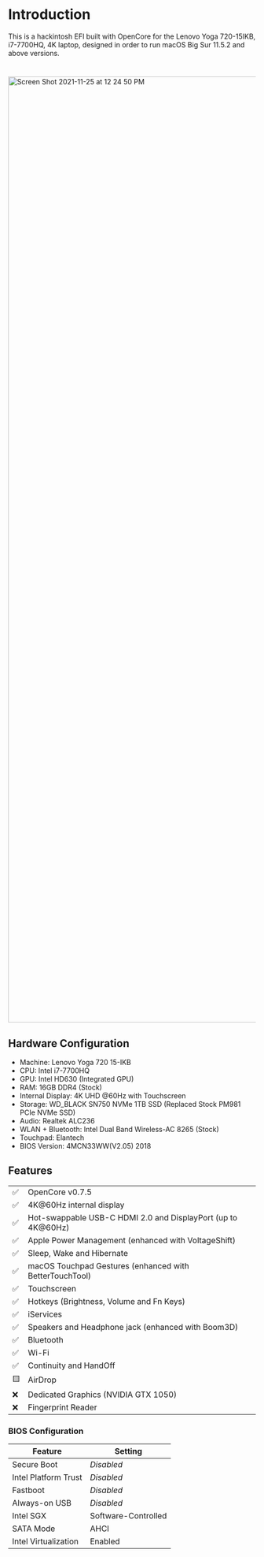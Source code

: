 # Introduction
This is a hackintosh EFI built with OpenCore for the Lenovo Yoga 720-15IKB, i7-7700HQ, 4K laptop, designed in order to run macOS Big Sur 11.5.2 and above versions.
#
<img width="1920" alt="Screen Shot 2021-11-25 at 12 24 50 PM" src="https://user-images.githubusercontent.com/47384524/143482754-b3e5c08f-8826-4286-94fb-a81e5b2f0211.png">

## Hardware Configuration
- Machine: Lenovo Yoga 720 15-IKB
- CPU: Intel i7-7700HQ
- GPU: Intel HD630 (Integrated GPU)
- RAM: 16GB DDR4 (Stock)
- Internal Display: 4K UHD @60Hz with Touchscreen
- Storage: WD_BLACK SN750 NVMe 1TB SSD (Replaced Stock PM981 PCIe NVMe SSD)
- Audio: Realtek ALC236
- WLAN + Bluetooth: Intel Dual Band Wireless-AC 8265 (Stock)
- Touchpad: Elantech
- BIOS Version: 4MCN33WW(V2.05) 2018

## Features
|  |  |
| ---| --- |
| ✅ | OpenCore v0.7.5 |
| ✅ | 4K@60Hz internal display |
| ✅ | Hot-swappable USB-C HDMI 2.0 and DisplayPort (up to 4K@60Hz) |
| ✅ | Apple Power Management (enhanced with VoltageShift) |
| ✅ | Sleep, Wake and Hibernate |
| ✅ | macOS Touchpad Gestures (enhanced with BetterTouchTool) |
| ✅ | Touchscreen |
| ✅ | Hotkeys (Brightness, Volume and Fn Keys) |
| ✅ | iServices |
| ✅ | Speakers and Headphone jack (enhanced with Boom3D) |
| ✅ | Bluetooth |
| ✅ | Wi-Fi |
| ✅ | Continuity and HandOff |
| 🟨 | AirDrop |
| ❌ | Dedicated Graphics (NVIDIA GTX 1050) |
| ❌ | Fingerprint Reader |

### BIOS Configuration
| Feature | Setting |
| ------- | ------- |
| Secure Boot | *Disabled* |
| Intel Platform Trust | *Disabled* |
| Fastboot | *Disabled* |
| Always-on USB | *Disabled* |
| Intel SGX | Software-Controlled |
| SATA Mode | AHCI |
| Intel Virtualization | Enabled |



